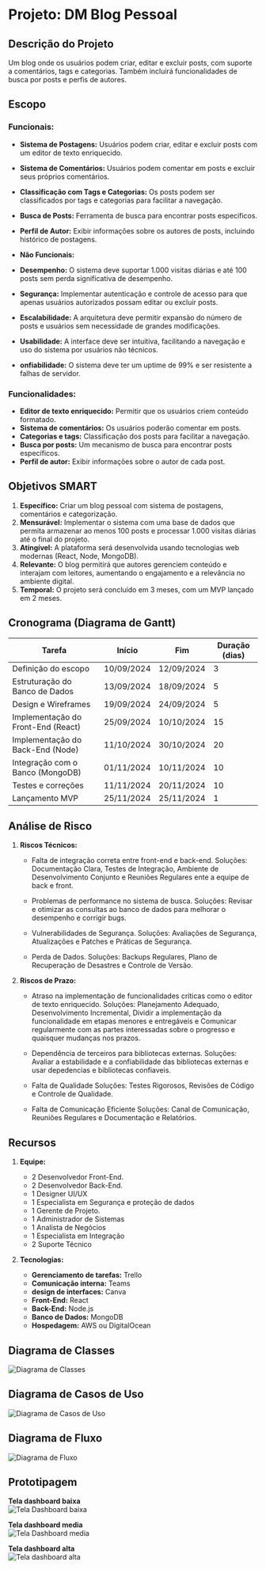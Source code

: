 # Projeto: DM Blog Pessoal

## Descrição do Projeto
Um blog onde os usuários podem criar, editar e excluir posts, com suporte a comentários, tags e categorias. Também incluirá funcionalidades de busca por posts e perfis de autores.

## Escopo 

### Funcionais:

- **Sistema de Postagens:** Usuários podem criar, editar e excluir posts com um editor de texto enriquecido.
- **Sistema de Comentários:** Usuários podem comentar em posts e excluir seus próprios comentários.
- **Classificação com Tags e Categorias:** Os posts podem ser classificados por tags e categorias para facilitar a navegação.
- **Busca de Posts:** Ferramenta de busca para encontrar posts específicos.
- **Perfil de Autor:** Exibir informações sobre os autores de posts, incluindo histórico de postagens.

- **Não Funcionais:**

- **Desempenho:** O sistema deve suportar 1.000 visitas diárias e até 100 posts sem perda significativa de desempenho.
- **Segurança:** Implementar autenticação e controle de acesso para que apenas usuários autorizados possam editar ou excluir posts.
- **Escalabilidade:** A arquitetura deve permitir expansão do número de posts e usuários sem necessidade de grandes modificações.
- **Usabilidade:** A interface deve ser intuitiva, facilitando a navegação e uso do sistema por usuários não técnicos.
- **onfiabilidade:** O sistema deve ter um uptime de 99% e ser resistente a falhas de servidor.

### Funcionalidades:
- **Editor de texto enriquecido:** Permitir que os usuários criem conteúdo formatado.
- **Sistema de comentários:** Os usuários poderão comentar em posts.
- **Categorias e tags:** Classificação dos posts para facilitar a navegação.
- **Busca por posts:** Um mecanismo de busca para encontrar posts específicos.
- **Perfil de autor:** Exibir informações sobre o autor de cada post.

## Objetivos SMART

1. **Específico:** Criar um blog pessoal com sistema de postagens, comentários e categorização.
2. **Mensurável:** Implementar o sistema com uma base de dados que permita armazenar ao menos 100 posts e processar 1.000 visitas diárias até o final do projeto.
3. **Atingível:** A plataforma será desenvolvida usando tecnologias web modernas (React, Node, MongoDB).
4. **Relevante:** O blog permitirá que autores gerenciem conteúdo e interajam com leitores, aumentando o engajamento e a relevância no ambiente digital.
5. **Temporal:** O projeto será concluído em 3 meses, com um MVP lançado em 2 meses.

## Cronograma (Diagrama de Gantt)

| Tarefa                             | Início         | Fim            | Duração (dias) |
|------------------------------------|----------------|----------------|----------------|
| Definição do escopo                | 10/09/2024     | 12/09/2024     | 3              |
| Estruturação do Banco de Dados     | 13/09/2024     | 18/09/2024     | 5              |
| Design e Wireframes                | 19/09/2024     | 24/09/2024     | 5              |
| Implementação do Front-End (React) | 25/09/2024     | 10/10/2024     | 15             |
| Implementação do Back-End (Node)   | 11/10/2024     | 30/10/2024     | 20             |
| Integração com o Banco (MongoDB)   | 01/11/2024     | 10/11/2024     | 10             |
| Testes e correções                 | 11/11/2024     | 20/11/2024     | 10             |
| Lançamento MVP                     | 25/11/2024     | 25/11/2024     | 1              |

## Análise de Risco

1. **Riscos Técnicos:**
   
   - Falta de integração correta entre front-end e back-end.
     Soluções: Documentação Clara, Testes de Integração, Ambiente de Desenvolvimento Conjunto e Reuniões Regulares ente a equipe de back e front.
     
   - Problemas de performance no sistema de busca.
     Soluções: Revisar e otimizar as consultas ao banco de dados para melhorar o desempenho e corrigir bugs.
     
   - Vulnerabilidades de Segurança.
     Soluções: Avaliações de Segurança, Atualizações e Patches e Práticas de Segurança.
   
   - Perda de Dados.
     Soluções: Backups Regulares, Plano de Recuperação de Desastres e Controle de Versão.

3. **Riscos de Prazo:**
   - Atraso na implementação de funcionalidades críticas como o editor de texto enriquecido.
      Soluções: Planejamento Adequado, Desenvolvimento Incremental, Dividir a implementação da funcionalidade em etapas menores e entregáveis e Comunicar regularmente com as partes interessadas sobre o progresso e                quaisquer mudanças nos prazos.
     
   - Dependência de terceiros para bibliotecas externas.
      Soluções:  Avaliar a estabilidade e a confiabilidade das bibliotecas externas e usar depedencias e bibliotecas confiaveis.
     
    - Falta de Qualidade
      Soluções: Testes Rigorosos, Revisões de Código e Controle de Qualidade.
      
   - Falta de Comunicação Eficiente
     Soluções: Canal de Comunicação, Reuniões Regulares e Documentação e Relatórios.
     

## Recursos

1. **Equipe:**
   - 2 Desenvolvedor Front-End.
   - 2 Desenvolvedor Back-End.
   - 1 Designer UI/UX
   - 1 Especialista em Segurança e proteção de dados
   - 1 Gerente de Projeto.
   - 1 Administrador de Sistemas
   - 1 Analista de Negócios
   - 1 Especialista em Integração
   - 2 Suporte Técnico

2. **Tecnologias:**
   - **Gerenciamento de tarefas:** Trello
   - **Comunicação interna:** Teams
   - **design de interfaces:** Canva
   - **Front-End:** React
   - **Back-End:** Node.js
   - **Banco de Dados:** MongoDB
   - **Hospedagem:** AWS ou DigitalOcean


## Diagrama de Classes

![Diagrama de Classes](docs/diagrams/diagrama_de_classes.png)

## Diagrama de Casos de Uso

![Diagrama de Casos de Uso](docs/diagrams/diagrama_de_casos_de_uso.png)

## Diagrama de Fluxo

![Diagrama de Fluxo](docs/diagrams/diagrama_de_fluxo1.png) 


## Prototipagem

**Tela dashboard baixa**   
![Tela Dashboard baixa](docs/prototyping/baixa.png)

**Tela dashboard media**   
![Tela Dashboard media](docs/prototyping/media.png)

**Tela dashboard alta**  
![Tela dashboard alta](docs/prototyping/alta.png) 
